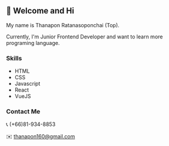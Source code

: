 ## 👋 Welcome and Hi
My name is Thanapon Ratanasoponchai (Top).  
  
Currently, I'm Junior Frontend Developer and want to learn more programing language.

### Skills
- HTML
- CSS
- Javascript
- React
- VueJS

### Contact Me
:telephone_receiver: (+66)81-934-8853  

:envelope: thanapon160@gmail.com

<!--
**thanapon160/thanapon160** is a ✨ _special_ ✨ repository because its `README.md` (this file) appears on your GitHub profile.

Here are some ideas to get you started:

- 🔭 I’m currently working on ...
- 🌱 I’m currently learning ...
- 👯 I’m looking to collaborate on ...
- 🤔 I’m looking for help with ...
- 💬 Ask me about ...
- 📫 How to reach me: ...
- 😄 Pronouns: ...
- ⚡ Fun fact: ...
-->
